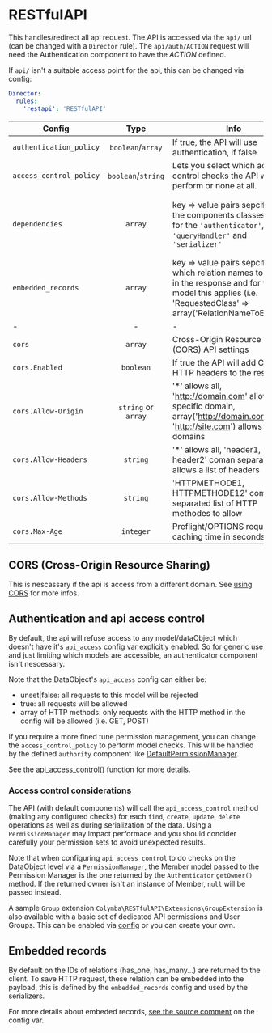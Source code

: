 # RESTfulAPI

This handles/redirect all api request. The API is accessed via the `api/` url (can be changed with a `Director` rule). The `api/auth/ACTION` request will need the Authentication component to have the *ACTION* defined.

If `api/` isn't a suitable access point for the api, this can be changed via config:
```yaml
Director:
  rules:
    'restapi': 'RESTfulAPI'
```

| Config | Type | Info | Default
| --- | :---: | --- | ---
| `authentication_policy` | `boolean`/`array` | If true, the API will use authentication, if false|null no authentication required. Or an array of HTTP methods that require authentication | false
| `access_control_policy` | `boolean`/`string` | Lets you select which access control checks the API will perform or none at all. | 'ACL_CHECK_CONFIG_ONLY'
| `dependencies` | `array` | key => value pairs sepcifying the components classes used for the `'authenticator'`, `'queryHandler'` and `'serializer'`  | 'authenticator' => '%$Colymba\RESTfulAPI\Authenticators\TokenAuthenticator', 'queryHandler' => '%$Colymba\RESTfulAPI\QueryHandlers\DefaultQueryHandler', 'serializer' => '%$Colymba\RESTfulAPI\Serializers\Basic\BasicSerializer'
| `embedded_records` | `array` | key => value pairs sepcifying which relation names to embed in the response and for which model this applies (i.e. 'RequestedClass' => array('RelationNameToEmbed')) | n/a
| - | - | - | -
| `cors` | `array` | Cross-Origin Resource Sharing (CORS) API settings |
| `cors.Enabled` | `boolean` | If true the API will add CORS HTTP headers to the response | true
| `cors.Allow-Origin` | `string` or `array` | '\*' allows all, 'http://domain.com' allows a specific domain, array('http://domain.com', 'http://site.com') allows a list of domains | '\*'
| `cors.Allow-Headers` | `string` | '\*' allows all, 'header1, header2' coman separated list allows a list of headers | '\*'
| `cors.Allow-Methods` | `string` | 'HTTPMETHODE1, HTTPMETHODE12' coma separated list of HTTP methodes to allow | 'OPTIONS, POST, GET, PUT, DELETE'
| `cors.Max-Age` | `integer` | Preflight/OPTIONS request caching time in seconds | 86400


## CORS (Cross-Origin Resource Sharing)

This is nescassary if the api is access from a different domain. See [using CORS](http://www.html5rocks.com/en/tutorials/cors/) for more infos.


## Authentication and api access control
By default, the api will refuse access to any model/dataObject which doesn't have it's `api_access` config var explicitly enabled. So for generic use and just limiting which models are accessible, an authenticator component isn't nescessary.

Note that the DataObject's `api_access` config can either be:
* unset|false: all requests to this model will be rejected
* true: all requests will be allowed
* array of HTTP methods: only requests with the HTTP method in the config will be allowed (i.e. GET, POST)

If you require a more fined tune permission management, you can change the `access_control_policy` to perform model checks. This will be handled by the defined `authority` component like [DefaultPermissionManager](DefaultPermissionManager.md).

See the [api_access_control()](../code/RESTfulAPI.php#L519) function for more details.


### Access control considerations
The API (with default components) will call the `api_access_control` method (making any configured checks) for each `find`, `create`, `update`, `delete` operations as well as during serialization of the data. Using a `PermissionManager` may impact performace and you should concider carefully your permission sets to avoid unexpected results.

Note that when configuring `api_access_control` to do checks on the DataObject level via a `PermissionManager`, the Member model passed to the Permission Manager is the one returned by the `Authenticator` `getOwner()` method. If the returned owner isn't an instance of Member, `null` will be passed instead.

A sample `Group` extension `Colymba\RESTfulAPI\Extensions\GroupExtension` is also available with a basic set of dedicated API permissions and User Groups. This can be enabled via [config](../code/_config/config.yml#L11) or you can create your own.


## Embedded records
By default on the IDs of relations (has_one, has_many...) are returned to the client. To save HTTP request, these relation can be embedded into the payload, this is defined by the `embedded_records` config and used by the serializers.

For more details about embeded records, [see the source comment](../code/RESTfulAPI.php#L106) on the config var.
